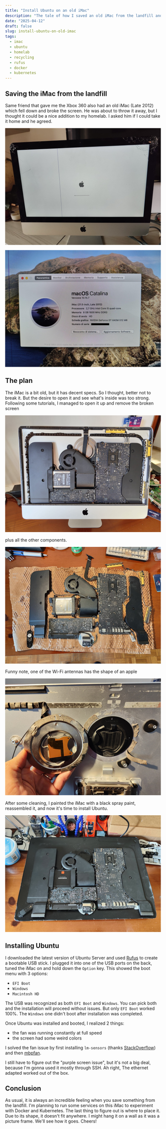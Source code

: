 ```yaml
---
title: "Install Ubuntu on an old iMac"
description: "The tale of how I saved an old iMac from the landfill and installed Ubuntu Server on it."
date: "2025-04-12"
draft: false
slug: install-ubuntu-on-old-imac
tags:
  - imac
  - ubuntu
  - homelab
  - recycling
  - rufus
  - docker
  - kubernetes
---
```


## Saving the iMac from the landfill

Same friend that gave me the Xbox 360 also had an old iMac (Late 2012) which fell down and broke the screen. He was about to throw it away, but I thought it could be a nice addition to my homelab. I asked him if I could take it home and he agreed.

![iMac with broken screen](./images/01.jpg)

![iMac specs](./images/02.jpg)

## The plan

The iMac is a bit old, but it has decent specs. So I thought, better not to break it. But the desire to open it and see what's inside was too strong. Following some tutorials, I managed to open it up and remove the broken screen

![iMac open](./images/03.jpg)

plus all the other components.

![iMac open](./images/04.jpg)

Funny note, one of the Wi-Fi antennas has the shape of an apple

![iMac open](./images/05.jpg)

After some cleaning, I painted the iMac with a black spray paint, reassembled it, and now it's time to install Ubuntu.

![iMac open](./images/06.jpg)

## Installing Ubuntu

I downloaded the latest version of Ubuntu Server and used [Rufus](https://rufus.ie/) to create a bootable USB stick. I plugged it into one of the USB ports on the back, tuned the iMac on and hold down the `Option` key. This showed the boot menu with 3 options:
- `EFI Boot`
- `Windows`
- `Macintosh HD`

The USB was recognized as both `EFI Boot` and `Windows`. You can pick both and the installation will proceed without issues. But only `EFI Boot` worked 100%. The `Windows` one didn't boot after installation was completed.

Once Ubuntu was installed and booted, I realized 2 things:
- the fan was running constantly at full speed
- the screen had some weird colors

I solved the fan issue by first installing `lm-sensors` (thanks [StackOverflow](https://askubuntu.com/a/15833)) and then [mbpfan](https://github.com/linux-on-mac/mbpfan).

I still have to figure out the "purple screen issue", but it's not a big deal, because I'm gonna used it mostly through SSH. Ah right, The ethernet adapted worked out of the box.

## Conclusion
As usual, it is always an incredible feeling when you save something from the landfill. I'm planning to run some services on this iMac to experiment with Docker and Kubernetes. The last thing to figure out is where to place it. Due to its shape, it doesn't fit anywhere. I might hang it on a wall as it was a picture frame. We'll see how it goes. Cheers!